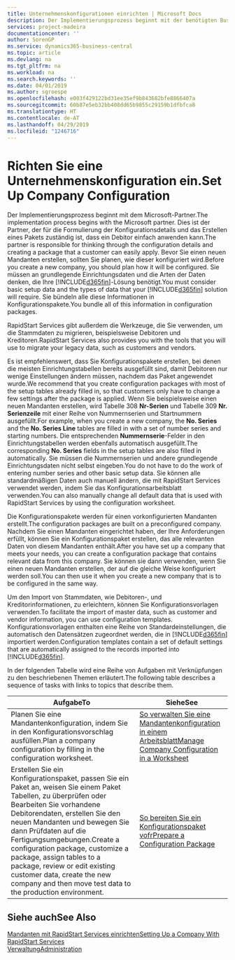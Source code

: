 ```yaml
---
title: Unternehmenskonfigurationen einrichten | Microsoft Docs
description: Der Implementierungsprozess beginnt mit der benötigten Business Central Lösung. Sie bündeln alle diese Informationen in Konfigurationspakete.
services: project-madeira
documentationcenter: ''
author: SorenGP
ms.service: dynamics365-business-central
ms.topic: article
ms.devlang: na
ms.tgt_pltfrm: na
ms.workload: na
ms.search.keywords: ''
ms.date: 04/01/2019
ms.author: sgroespe
ms.openlocfilehash: e003f429122bd31ee35ef9b843682bfe8866407a
ms.sourcegitcommit: 60b87e5eb32bb408dd65b9855c29159b1dfbfca8
ms.translationtype: HT
ms.contentlocale: de-AT
ms.lasthandoff: 04/29/2019
ms.locfileid: "1246716"
---
```

# <a name="set-up-company-configuration"></a><span data-ttu-id="1423d-104">Richten Sie eine Unternehmenskonfiguration ein.</span><span class="sxs-lookup"><span data-stu-id="1423d-104">Set Up Company Configuration</span></span>
<span data-ttu-id="1423d-105">Der Implementierungsprozess beginnt mit dem Microsoft-Partner.</span><span class="sxs-lookup"><span data-stu-id="1423d-105">The implementation process begins with the Microsoft partner.</span></span> <span data-ttu-id="1423d-106">Dies ist der Partner, der für die Formulierung der Konfigurationsdetails und das Erstellen eines Pakets zuständig ist, dass ein Debitor einfach anwenden kann.</span><span class="sxs-lookup"><span data-stu-id="1423d-106">The partner is responsible for thinking through the configuration details and creating a package that a customer can easily apply.</span></span> <span data-ttu-id="1423d-107">Bevor Sie einen neuen Mandanten erstellen, sollten Sie planen, wie dieser konfiguriert wird.</span><span class="sxs-lookup"><span data-stu-id="1423d-107">Before you create a new company, you should plan how it will be configured.</span></span> <span data-ttu-id="1423d-108">Sie müssen an grundlegende Einrichtungsdaten und die Arten der Daten denken, die Ihre [!INCLUDE[d365fin](includes/d365fin_md.md)]-Lösung benötigt.</span><span class="sxs-lookup"><span data-stu-id="1423d-108">You must consider basic setup data and the types of data that your [!INCLUDE[d365fin](includes/d365fin_md.md)] solution will require.</span></span> <span data-ttu-id="1423d-109">Sie bündeln alle diese Informationen in Konfigurationspakete.</span><span class="sxs-lookup"><span data-stu-id="1423d-109">You bundle all of this information in configuration packages.</span></span>

<span data-ttu-id="1423d-110">RapidStart Services gibt außerdem die Werkzeuge, die Sie verwenden, um die Stammdaten zu migrieren, beispielsweise Debitoren und Kreditoren.</span><span class="sxs-lookup"><span data-stu-id="1423d-110">RapidStart Services also provides you with the tools that you will use to migrate your legacy data, such as customers and vendors.</span></span>  

<span data-ttu-id="1423d-111">Es ist empfehlenswert, dass Sie Konfigurationspakete erstellen, bei denen die meisten Einrichtungstabellen bereits ausgefüllt sind, damit Debitoren nur wenige Einstellungen ändern müssen, nachdem das Paket angewendet wurde.</span><span class="sxs-lookup"><span data-stu-id="1423d-111">We recommend that you create configuration packages with most of the setup tables already filled in, so that customers only have to change a few settings after the package is applied.</span></span> <span data-ttu-id="1423d-112">Wenn Sie beispielsweise einen neuen Mandanten erstellen, wird Tabelle 308 **Nr-Serien** und Tabelle 309 **Nr. Serienzeile**  mit einer Reihe von Nummernserien und Startnummern ausgefüllt.</span><span class="sxs-lookup"><span data-stu-id="1423d-112">For example, when you create a new company, the **No. Series** and the **No. Series Line** tables are filled in with a set of number series and starting numbers.</span></span> <span data-ttu-id="1423d-113">Die entsprechenden **Nummernserie**-Felder in den Einrichtungstabellen werden ebenfalls automatisch ausgefüllt.</span><span class="sxs-lookup"><span data-stu-id="1423d-113">The corresponding **No. Series** fields in the setup tables are also filled in automatically.</span></span> <span data-ttu-id="1423d-114">Sie müssen die Nummernserien und andere grundlegende Einrichtungsdaten nicht selbst eingeben.</span><span class="sxs-lookup"><span data-stu-id="1423d-114">You do not have to do the work of entering number series and other basic setup data.</span></span> <span data-ttu-id="1423d-115">Sie können alle standardmäßigen Daten auch manuell ändern, die mit RapidStart Services verwendet werden, indem Sie das Konfigurationsarbeitsblatt verwenden.</span><span class="sxs-lookup"><span data-stu-id="1423d-115">You can also manually change all default data that is used with RapidStart Services by using the configuration worksheet.</span></span>  

<span data-ttu-id="1423d-116">Die Konfigurationspakete werden für einen vorkonfigurierten Mandanten erstellt.</span><span class="sxs-lookup"><span data-stu-id="1423d-116">The configuration packages are built on a preconfigured company.</span></span> <span data-ttu-id="1423d-117">Nachdem Sie einen Mandanten eingerichtet haben, der Ihre Anforderungen erfüllt, können Sie ein Konfigurationspaket erstellen, das alle relevanten Daten von diesem Mandanten enthält.</span><span class="sxs-lookup"><span data-stu-id="1423d-117">After you have set up a company that meets your needs, you can create a configuration package that contains relevant data from this company.</span></span> <span data-ttu-id="1423d-118">Sie können sie dann verwenden, wenn Sie einen neuen Mandanten erstellen, der auf die gleiche Weise konfiguriert werden soll.</span><span class="sxs-lookup"><span data-stu-id="1423d-118">You can then use it when you create a new company that is to be configured in the same way.</span></span>  

<span data-ttu-id="1423d-119">Um den Import von Stammdaten, wie Debitoren-, und Kreditorinformationen, zu erleichtern, können Sie Konfigurationsvorlagen verwenden.</span><span class="sxs-lookup"><span data-stu-id="1423d-119">To facilitate the import of master data, such as customer and vendor information, you can use configuration templates.</span></span> <span data-ttu-id="1423d-120">Konfigurationsvorlagen enthalten eine Reihe von Standardeinstellungen, die automatisch den Datensätzen zugeordnet werden, die in [!INCLUDE[d365fin](includes/d365fin_md.md)] importiert werden.</span><span class="sxs-lookup"><span data-stu-id="1423d-120">Configuration templates contain a set of default settings that are automatically assigned to the records imported into [!INCLUDE[d365fin](includes/d365fin_md.md)].</span></span>

<span data-ttu-id="1423d-121">In der folgenden Tabelle wird eine Reihe von Aufgaben mit Verknüpfungen zu den beschriebenen Themen erläutert.</span><span class="sxs-lookup"><span data-stu-id="1423d-121">The following table describes a sequence of tasks with links to topics that describe them.</span></span>

|<span data-ttu-id="1423d-122">**Aufgabe**</span><span class="sxs-lookup"><span data-stu-id="1423d-122">**To**</span></span>|<span data-ttu-id="1423d-123">**Siehe**</span><span class="sxs-lookup"><span data-stu-id="1423d-123">**See**</span></span>|  
|------------|-------------|  
|<span data-ttu-id="1423d-124">Planen Sie eine Mandantenkonfiguration, indem Sie in den Konfigurationsvorschlag ausfüllen.</span><span class="sxs-lookup"><span data-stu-id="1423d-124">Plan a company configuration by filling in the configuration worksheet.</span></span>|[<span data-ttu-id="1423d-125">So verwalten Sie eine Mandantenkonfiguration in einem Arbeitsblatt</span><span class="sxs-lookup"><span data-stu-id="1423d-125">Manage Company Configuration in a Worksheet</span></span>](admin-how-to-manage-company-configuration-in-a-worksheet.md)|  
|<span data-ttu-id="1423d-126">Erstellen Sie ein Konfigurationspaket, passen Sie ein Paket an, weisen Sie einem Paket Tabellen, zu überprüfen oder Bearbeiten Sie vorhandene Debitorendaten, erstellen Sie den neuen Mandanten und bewegen Sie dann Prüfdaten auf die Fertigungsumgebungen.</span><span class="sxs-lookup"><span data-stu-id="1423d-126">Create a configuration package, customize a package, assign tables to a package, review or edit existing customer data, create the new company and then move test data to the production environment.</span></span>|[<span data-ttu-id="1423d-127">So bereiten Sie ein Konfigurationspaket vofr</span><span class="sxs-lookup"><span data-stu-id="1423d-127">Prepare a Configuration Package</span></span>](admin-how-to-prepare-a-configuration-package.md)| 

## <a name="see-also"></a><span data-ttu-id="1423d-128">Siehe auch</span><span class="sxs-lookup"><span data-stu-id="1423d-128">See Also</span></span>  
[<span data-ttu-id="1423d-129">Mandanten mit RapidStart Services einrichten</span><span class="sxs-lookup"><span data-stu-id="1423d-129">Setting Up a Company With RapidStart Services</span></span>](admin-set-up-a-company-with-rapidstart.md)  
[<span data-ttu-id="1423d-130">Verwaltung</span><span class="sxs-lookup"><span data-stu-id="1423d-130">Administration</span></span>](admin-setup-and-administration.md)
